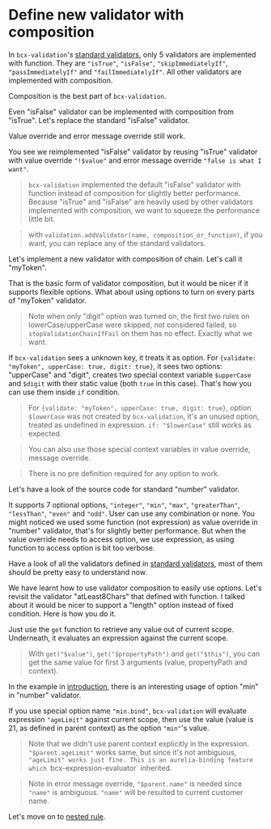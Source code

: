 # Define new validator with composition

In `bcx-validation`'s [standard validators](#/reference/standard-validators), only 5 validators are implemented with function. They are `"isTrue"`, `"isFalse"`, `"skipImmediatelyIf"`, `"passImmediatelyIf"` and `"failImmediatelyIf"`. All other validators are implemented with composition.

Composition is the best part of `bcx-validation`.

Even "isFalse" validator can be implemented with composition from "isTrue". Let's replace the standard "isFalse" validator.

<div><code-viewer value="validation.validate(true, 'isFalse'); // => [ 'must be false' ]
validation.addValidator(
  'isFalse',
  {validate: 'isTrue', value: '!$value', message: 'false is what I want'}
);
validation.validate(true, 'isFalse'); // => [ 'false is what I want' ]" mode="js"></code-viewer></div>

Value override and error message override still work.

<div><code-viewer value="validation.validate('hello', {validate: 'isFalse', value: '$value.length > 4', message: 'cannot be longer than 4 chars'});
// => [ 'cannot be longer than 4 chars' ]" mode="js"></code-viewer></div>

You see we reimplemented "isFalse" validator by reusing "isTrue" validator with value override `"!$value"` and error message override `"false is what I want"`.

> `bcx-validation` implemented the default "isFalse" validator with function instead of composition for slightly better performance. Because "isTrue" and "isFalse" are heavily used by other validators implemented with composition, we want to squeeze the performance little bit.

> with `validation.addValidator(name, composition_or_function)`, if you want, you can replace any of the standard validators.

Let's implement a new validator with composition of chain. Let's call it "myToken".

<div><code-viewer value="validation.addValidator('myToken', [
  {validate: /[a-z]/, message: 'must contain lower case letter', stopValidationChainIfFail: true},
  {validate: /[A-Z]/, message: 'must contain upper case letter', stopValidationChainIfFail: true},
  {validate: /\d/, message: 'must contain digit'}
]);
validation.validate('a', 'myToken');
// => [ 'must contain upper case letter' ]" mode="js"></code-viewer></div>

That is the basic form of validator composition, but it would be nicer if it supports flexible options. What about using options to turn on every parts of "myToken" validator.
<div><code-viewer value="validation.addValidator('myToken', [
  {if: '$lowerCase', validate: /[a-z]/, message: 'must contain lower case letter', stopValidationChainIfFail: true},
  {if: '$upperCase',validate: /[A-Z]/, message: 'must contain upper case letter', stopValidationChainIfFail: true},
  {if: '$digit', validate: /\d/, message: 'must contain digit'}
]);
validation.validate('a', 'myToken'); // nothing turned on, checks nothing.
// => undefined
validation.validate('a', {validate: 'myToken', upperCase: true, digit: true}); // turned on upperCase and digit
// => [ 'must contain upper case letter' ]
validation.validate('a', {validate: 'myToken', digit: true}); // turned on digit
// => [ 'must contain digit' ]" mode="js"></code-viewer></div>

> Note when only "digit" option was turned on, the first two rules on lowerCase/upperCase were skipped, not considered failed, so `stopValidationChainIfFail` on them has no effect. Exactly what we want.

If `bcx-validation` sees a unknown key, it treats it as option. For `{validate: "myToken", upperCase: true, digit: true}`, it sees two options: "upperCase" and "digit", creates two special context variable `$upperCase` and `$digit` with their static value (both `true` in this case). That's how you can use them inside `if` condition.

> For `{validate: "myToken", upperCase: true, digit: true}`, option `$lowerCase` was not created by `bcx-validation`, it's an unused option, treated as undefined in expression. `if: "$lowerCase"` still works as expected.

> You can also use those special context variables in value override, message override.

> There is no pre definition required for any option to work.

Let's have a look of the source code for standard "number" validator.

<div><code-viewer value="// copied from standard-validators.js
// {validate: 'number', integer: true, min: 0, max: 10, greaterThan: 0, lessThan: 10, even: true, /* odd: true */}
validation.addValidator('number', [
  {validate: 'isTrue', value: v => _.isNumber(v), message: 'must be a number', stopValidationChainIfFail: true},
  // option {integer: true}
  {if: '$integer', validate: 'isTrue', value: v => _.isInteger(v), message: 'must be an integer', stopValidationChainIfFail: true},
  // option {min: aNumber}
  {if: '_.isNumber($min)', validate: 'isTrue', value: '$value >= $min', message: 'must be at least \${$min}'},
  // option {greaterThan: aNumber}
  {if: '_.isNumber($greaterThan)', validate: 'isTrue', value: '$value > $greaterThan', message: 'must be greater than \${$greaterThan}'},
  // option {max: aNumber}
  {if: '_.isNumber($max)', validate: 'isTrue', value: '$value <= $max', message: 'must be no more than \${$max}'},
  // option {lessThan: aNumber}
  {if: '_.isNumber($lessThan)', validate: 'isTrue', value: '$value < $lessThan', message: 'must be less than \${$lessThan}'},
  // option {even: true}
  {if: '$even', validate: 'isTrue', value: v => v % 2 === 0, message: 'must be an even number'},
  // option {odd: true}
  {if: '$odd', validate: 'isTrue', value: v => v % 2 === 1, message: 'must be an odd number'}
]);" mode="js"></code-viewer></div>

It supports 7 optional options, `"integer"`, `"min"`, `"max"`, `"greaterThan"`, `"lessThan"`, `"even"` and `"odd"`. User can use any combination or none. You might noticed we used some function (not expression) as value override in "number" validator, that's for slightly better performance. But when the value override needs to access option, we use expression, as using function to access option is bit too verbose.

Have a look of all the validators defined in [standard validators](#/reference/standard-validators), most of them should be pretty easy to understand now.

We have learnt how to use validator composition to easily use options. Let's revisit the validator "atLeast8Chars" that defined with function. I talked about it would be nicer to support a "length" option instead of fixed condition. Here is how you do it.

<div><code-viewer value="validation.addValidator('atLeast', (value, propertyPath, context, get) => {
  const length = get('$length') || 8; // default to 8

  if (!(value && value.length >= length)) {
    return `must be at least \${length} characters long`
  }
});

validation.validate('abc', 'atLeast');
// => ['must be at least 8 characters long']
validation.validate('abc', {validate: 'atLeast', length: 2});
// => undefined
validation.validate('a', {validate: 'atLeast', length: 2});
// => ['must be at least 2 characters long']" mode="js"></code-viewer></div>

Just use the `get` function to retrieve any value out of current scope. Underneath, it evaluates an expression against the current scope.

> With `get("$value")`, `get("$propertyPath")` and `get("$this")`, you can get the same value for first 3 arguments (value, propertyPath and context).

In the example in [introduction](#/reference/intro), there is an interesting usage of option "min" in "number" validator.

<div><code-viewer value="{validate: 'number', 'min.bind': 'ageLimit', message: '\${$parent.name} must be at least \${ageLimit} years old'}]" mode="js"></code-viewer></div>

If you use special option name `"min.bind"`, `bcx-validation` will evaluate expression `"ageLimit"` against current scope, then use the value (value is 21, as defined in parent context) as the option `"min"`'s value.

> Note that we didn't use parent context explicitly in the expression. `"$parent.ageLimit"` works same, but since it's not ambiguous, `"ageLimit" works just fine. This is an aurelia-binding feature which `bcx-expression-evaluator` inherited.

> Note in error message override, `"$parent.name"` is needed since `"name"` is ambiguous. `"name"` will be resulted to current customer name.

Let's move on to [nested rule](#/reference/nested-rule).